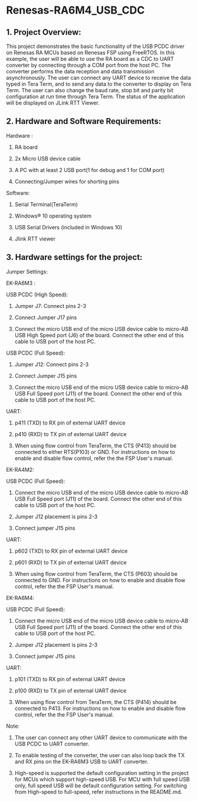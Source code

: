 # Renesas-RA6M4_USB_CDC


## 1. Project Overview:
This project demonstrates the basic functionality of the USB PCDC driver on Renesas RA MCUs based on Renesas FSP using FreeRTOS. In this example, the user will be able to use the RA board as a  CDC to UART converter by connecting through a COM port from the host PC. The converter performs the data reception and data transmission asynchronously. The user can connect any UART device to receive the data typed in Tera Term, and to send any data to the converter to display on Tera Term. The user can also change the baud rate, stop bit and parity bit configuration at run time through Tera Term. The status of the application will be displayed on JLink RTT Viewer.

## 2. Hardware and Software Requirements:

Hardware : 
   
1) RA board 
 
2) 2x Micro USB device cable
   
3) A PC with at least 2 USB port(1 for debug and 1 for COM port)
   
4) Connecting/Jumper wires for shorting pins   
    
Software: 

1) Serial Terminal(TeraTerm)
   
2) Windows® 10 operating system
 
3) USB Serial Drivers (included in Windows 10)
  
4) Jlink RTT viewer

## 3. Hardware settings for the project:
   
Jumper Settings:

EK-RA6M3 :

USB PCDC (High Speed):

1. Jumper J7: Connect pins 2-3

2. Connect Jumper J17 pins

3. Connect the micro USB end of the micro USB device cable to micro-AB USB High Speed port (J6) of the board.  Connect the other end of this cable to USB port of the host PC.

USB PCDC (Full Speed):

1. Jumper J12: Connect pins 2-3

2. Connect Jumper J15 pins

3. Connect the micro USB end of the micro USB device cable to micro-AB USB Full Speed port (J11) of the board.  Connect the other end of this cable to USB port of the host PC.
	
UART:

1. p411 (TXD) to RX pin of external UART device

2. p410 (RXD) to TX pin of external UART device

3. When using flow control from TeraTerm, the CTS (P413) should be connected to either RTS(P103) or GND. For instructions on how to enable and disable flow control, refer the the FSP User's manual. 

EK-RA4M2:

USB PCDC (Full Speed):

1. Connect the micro USB end of the micro USB device cable to micro-AB USB Full Speed port (J11) of the board.  Connect the other end of this cable to USB port of the host PC.

2. Jumper J12 placement is pins 2-3

3. Connect jumper J15 pins

UART:

1. p602 (TXD) to RX pin of external UART device

2. p601 (RXD) to TX pin of external UART device

3. When using flow control from TeraTerm, the CTS (P603) should be connected to GND. For instructions on how to enable and disable flow control, refer the the FSP User's manual.

EK-RA6M4:

USB PCDC (Full Speed):
	    
1. Connect the micro USB end of the micro USB device cable to micro-AB USB Full Speed port (J11) of the board.  Connect the other end of this cable to USB port of the host PC.

2. Jumper J12 placement is pins 2-3
  
3. Connect jumper J15 pins

UART:

1. p101 (TXD) to RX pin of external UART device

2. p100 (RXD) to TX pin of external UART device

3. When using flow control from TeraTerm, the CTS (P414) should be connected to P413.
               For instructions on how to enable and disable flow control, refer the the FSP User's manual.

        	
Note:

1. The user can connect any other UART device to communicate with the USB PCDC to UART converter.
   
2. To enable testing of the converter, the user can also loop back the TX and RX pins on the EK-RA6M3 USB to UART converter.
   
3. High-speed is supported the default configuration setting in the project for MCUs which support high-speed USB.
   For MCU with full speed USB only, full speed USB will be default configuration setting. For switching from High-speed to full-speed,
   refer instructions in the README.md.


